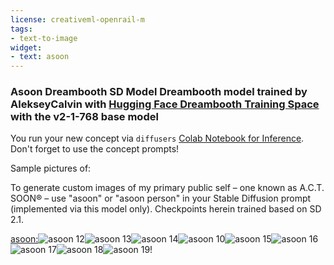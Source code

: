 ```yaml
---
license: creativeml-openrail-m
tags:
- text-to-image
widget:
- text: asoon
---
```

### Asoon Dreambooth SD Model Dreambooth model trained by AlekseyCalvin with [Hugging Face Dreambooth Training Space](https://huggingface.co/spaces/multimodalart/dreambooth-training) with the v2-1-768 base model

You run your new concept via `diffusers` [Colab Notebook for Inference](https://colab.research.google.com/github/huggingface/notebooks/blob/main/diffusers/sd_dreambooth_inference.ipynb). Don't forget to use the concept prompts! 

Sample pictures of:
  
  
  
  
  
  
  
  

  
To generate custom images of my primary public self – one known as A.C.T. SOON® – use "asoon" or "asoon person" in your Stable Diffusion prompt (implemented via this model only). 
Checkpoints herein trained based on SD 2.1.
  

  
  
  
  
  
  
  
  
  
  
  
  
  
  

[asoon:](https://huggingface.co/AlekseyCalvin/asoon-dreambooth-sd-model/resolve/main/concept_images/asoon_%2812%29.jpg)![asoon 12](https://huggingface.co/AlekseyCalvin/asoon-dreambooth-sd-model/resolve/main/concept_images/asoon_%2813%29.jpg)![asoon 13](https://huggingface.co/AlekseyCalvin/asoon-dreambooth-sd-model/resolve/main/concept_images/asoon_%2814%29.jpg)![asoon 14](https://huggingface.co/AlekseyCalvin/asoon-dreambooth-sd-model/resolve/main/concept_images/asoon_%2815%29.jpg)![asoon 10](https://huggingface.co/AlekseyCalvin/asoon-dreambooth-sd-model/resolve/main/concept_images/asoon_%2811%29.jpg)![asoon 15](https://huggingface.co/AlekseyCalvin/asoon-dreambooth-sd-model/resolve/main/concept_images/asoon_%2816%29.jpg)![asoon 16](https://huggingface.co/AlekseyCalvin/asoon-dreambooth-sd-model/resolve/main/concept_images/asoon_%2817%29.jpg)![asoon 17](https://huggingface.co/AlekseyCalvin/asoon-dreambooth-sd-model/resolve/main/concept_images/asoon_%2818%29.jpg)![asoon 18](https://huggingface.co/AlekseyCalvin/asoon-dreambooth-sd-model/resolve/main/concept_images/asoon_%2819%29.jpg)![asoon 19](https://huggingface.co/AlekseyCalvin/asoon-dreambooth-sd-model/resolve/main/concept_images/asoon_%2820%29.jpg)!

